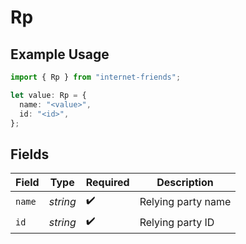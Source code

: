 # Rp

## Example Usage

```typescript
import { Rp } from "internet-friends";

let value: Rp = {
  name: "<value>",
  id: "<id>",
};
```

## Fields

| Field              | Type               | Required           | Description        |
| ------------------ | ------------------ | ------------------ | ------------------ |
| `name`             | *string*           | :heavy_check_mark: | Relying party name |
| `id`               | *string*           | :heavy_check_mark: | Relying party ID   |